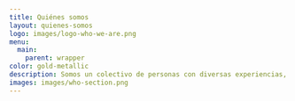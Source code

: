 ```yaml
---
title: Quiénes somos
layout: quienes-somos
logo: images/logo-who-we-are.png
menu:
  main:
    parent: wrapper
color: gold-metallic
description: Somos un colectivo de personas con diversas experiencias, conocimientos y fortalezas, todas trabajando en distintos sectores para aportar a una sociedad civil en América Latina más fuerte y resiliente.
images: images/who-section.png
---
```


